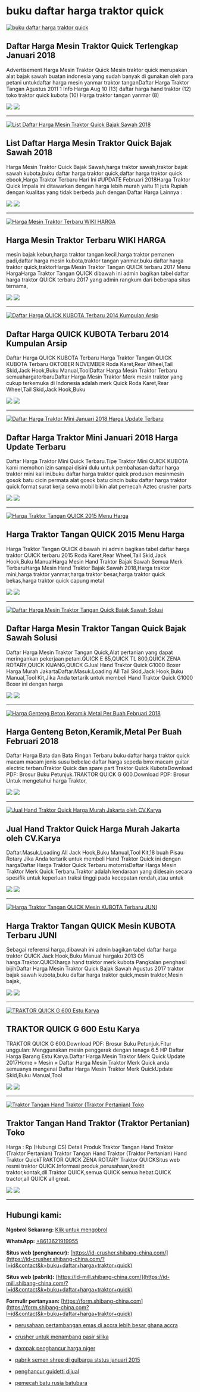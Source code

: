 # buku daftar harga traktor quick

<a href="https://swt.shibang-china.com/?l=id&img&k=buku+daftar+harga+traktor+quick" target="_blank">![buku daftar harga traktor quick](http://static.shibang-china.com/all-800x300/193.jpg)</a>

## Daftar Harga Mesin Traktor Quick Terlengkap Januari 2018
Advertisement Harga Mesin Traktor Quick Mesin traktor quick merupakan alat bajak sawah buatan indonesia yang sudah banyak di gunakan oleh para petani untukdaftar harga mesin yanmar traktor tanganDaftar Harga Traktor Tangan Agustus 2011 1 Info Harga Aug 10 (13) daftar harga hand traktor (12) toko traktor quick kubota (10) Harga traktor tangan yanmar (8)


<a href="https://whatsapp.shibangsoft.com/WhatsApp.php" target="_blank" title="WhatsApp">![](http://static.shibang-china.com/icon/whatsapp.png)</a> <a href="https://swt.shibang-china.com/?l=id&icon&k=buku+daftar+harga+traktor+quick" target="_blank">![](http://static.shibang-china.com/icon/chat-id.png)</a>

---

<a href="https://swt.shibang-china.com/?l=id&img&k=buku+daftar+harga+traktor+quick" target="_blank">![List Daftar Harga Mesin Traktor Quick Bajak Sawah 2018](http://static.shibang-china.com/all-800x300/1531.jpg)</a>

## List Daftar Harga Mesin Traktor Quick Bajak Sawah 2018
Harga Mesin Traktor Quick Bajak Sawah,harga traktor sawah,traktor bajak sawah kubota,buku daftar harga traktor quick,daftar harga traktor quick ebook,Harga Traktor Terbaru Hari Ini #UPDATE Februari 2018Harga Traktor Quick Impala ini ditawarkan dengan harga lebih murah yaitu 11 juta Rupiah dengan kualitas yang tidak berbeda jauh dengan Daftar Harga Lainnya :


<a href="https://whatsapp.shibangsoft.com/WhatsApp.php" target="_blank" title="WhatsApp">![](http://static.shibang-china.com/icon/whatsapp.png)</a> <a href="https://swt.shibang-china.com/?l=id&icon&k=buku+daftar+harga+traktor+quick" target="_blank">![](http://static.shibang-china.com/icon/chat-id.png)</a>

---

<a href="https://swt.shibang-china.com/?l=id&img&k=buku+daftar+harga+traktor+quick" target="_blank">![Harga Mesin Traktor Terbaru WIKI HARGA](http://static.shibang-china.com/all-800x300/1176.jpg)</a>

## Harga Mesin Traktor Terbaru WIKI HARGA
mesin bajak kebun,harga traktor tangan kecil,harga traktor pemanen padi,daftar harga mesin kubota,traktor tangan yanmar,buku daftar harga traktor quick,traktorHarga Mesin Traktor Tangan QUICK terbaru 2017 Menu HargaHarga Traktor Tangan QUICK dibawah ini admin bagikan tabel daftar harga traktor QUICK terbaru 2017 yang admin rangkum dari beberapa situs ternama,


<a href="https://whatsapp.shibangsoft.com/WhatsApp.php" target="_blank" title="WhatsApp">![](http://static.shibang-china.com/icon/whatsapp.png)</a> <a href="https://swt.shibang-china.com/?l=id&icon&k=buku+daftar+harga+traktor+quick" target="_blank">![](http://static.shibang-china.com/icon/chat-id.png)</a>

---

<a href="https://swt.shibang-china.com/?l=id&img&k=buku+daftar+harga+traktor+quick" target="_blank">![Daftar Harga QUICK KUBOTA Terbaru 2014 Kumpulan Arsip](http://static.shibang-china.com/all-800x300/1038.jpg)</a>

## Daftar Harga QUICK KUBOTA Terbaru 2014 Kumpulan Arsip
Daftar Harga QUICK KUBOTA Terbaru Harga Traktor Tangan QUICK KUBOTA Terbaru OKTOBER NOVEMBER Roda Karet,Rear Wheel,Tail Skid,Jack Hook,Buku Manual,ToolDaftar Harga Mesin Traktor Terbaru semuahargaterbaruDaftar Harga Mesin Traktor Merk mesin traktor yang cukup terkemuka di Indonesia adalah merk Quick Roda Karet,Rear Wheel,Tail Skid,Jack Hook,Buku


<a href="https://whatsapp.shibangsoft.com/WhatsApp.php" target="_blank" title="WhatsApp">![](http://static.shibang-china.com/icon/whatsapp.png)</a> <a href="https://swt.shibang-china.com/?l=id&icon&k=buku+daftar+harga+traktor+quick" target="_blank">![](http://static.shibang-china.com/icon/chat-id.png)</a>

---

<a href="https://swt.shibang-china.com/?l=id&img&k=buku+daftar+harga+traktor+quick" target="_blank">![Daftar Harga Traktor Mini Januari 2018 Harga Update Terbaru](http://static.shibang-china.com/all-800x300/374.jpg)</a>

## Daftar Harga Traktor Mini Januari 2018 Harga Update Terbaru
Daftar Harga Traktor Mini Quick Terbaru.Tipe Traktor Mini QUICK KUBOTA kami memohon izin sampai disini dulu untuk pembahasan daftar harga traktor mini kali ini.buku daftar harga traktor quick produsen mesinmesin gosok batu cicin permata alat gosok batu cincin buku daftar harga traktor quick format surat kerja sewa mobil bikin alat pemecah Aztec crusher parts


<a href="https://whatsapp.shibangsoft.com/WhatsApp.php" target="_blank" title="WhatsApp">![](http://static.shibang-china.com/icon/whatsapp.png)</a> <a href="https://swt.shibang-china.com/?l=id&icon&k=buku+daftar+harga+traktor+quick" target="_blank">![](http://static.shibang-china.com/icon/chat-id.png)</a>

---

<a href="https://swt.shibang-china.com/?l=id&img&k=buku+daftar+harga+traktor+quick" target="_blank">![Harga Traktor Tangan QUICK 2015 Menu Harga](http://static.shibang-china.com/all-800x300/452.jpg)</a>

## Harga Traktor Tangan QUICK 2015 Menu Harga
Harga Traktor Tangan QUICK dibawah ini admin bagikan tabel daftar harga traktor QUICK terbaru 2015 Roda Karet,Rear Wheel,Tail Skid,Jack Hook,Buku ManualHarga Mesin Hand Traktor Bajak Sawah Semua Merk TerbaruHarga Mesin Hand Traktor Bajak Sawah 2018,Harga traktor mini,harga traktor yanmar,harga traktor besar,harga traktor quick bekas,harga traktor quick capung metal


<a href="https://whatsapp.shibangsoft.com/WhatsApp.php" target="_blank" title="WhatsApp">![](http://static.shibang-china.com/icon/whatsapp.png)</a> <a href="https://swt.shibang-china.com/?l=id&icon&k=buku+daftar+harga+traktor+quick" target="_blank">![](http://static.shibang-china.com/icon/chat-id.png)</a>

---

<a href="https://swt.shibang-china.com/?l=id&img&k=buku+daftar+harga+traktor+quick" target="_blank">![Daftar Harga Mesin Traktor Tangan Quick Bajak Sawah Solusi](http://static.shibang-china.com/all-800x300/1457.jpg)</a>

## Daftar Harga Mesin Traktor Tangan Quick Bajak Sawah Solusi
Daftar Harga Mesin Traktor Tangan Quick,Alat pertanian yang dapat meringankan pekerjaan petani.QUICK E 85,QUICK TL 800,QUICK ZENA ROTARY,QUICK KIJANG,QUICK GJual Hand Traktor Quick G1000 Boxer Harga Murah JakartaDaftar.Masuk.Loading All Tail Skid,Jack Hook,Buku Manual,Tool Kit,Jika Anda tertarik untuk membeli Hand Traktor Quick G1000 Boxer ini dengan harga


<a href="https://whatsapp.shibangsoft.com/WhatsApp.php" target="_blank" title="WhatsApp">![](http://static.shibang-china.com/icon/whatsapp.png)</a> <a href="https://swt.shibang-china.com/?l=id&icon&k=buku+daftar+harga+traktor+quick" target="_blank">![](http://static.shibang-china.com/icon/chat-id.png)</a>

---

<a href="https://swt.shibang-china.com/?l=id&img&k=buku+daftar+harga+traktor+quick" target="_blank">![Harga Genteng Beton,Keramik,Metal Per Buah Februari 2018](http://static.shibang-china.com/all-800x300/276.jpg)</a>

## Harga Genteng Beton,Keramik,Metal Per Buah Februari 2018
Daftar Harga Bata dan Bata Ringan Terbaru buku daftar harga traktor quick macam macam jenis susu bebelac daftar harga sepeda bmx macam guitar electric terbaruTraktor Quick dan spare part Traktor Quick KubotaDownload PDF: Brosur Buku Petunjuk.TRAKTOR QUICK G 600.Download PDF: Brosur Untuk mengetahui harga Traktor,


<a href="https://whatsapp.shibangsoft.com/WhatsApp.php" target="_blank" title="WhatsApp">![](http://static.shibang-china.com/icon/whatsapp.png)</a> <a href="https://swt.shibang-china.com/?l=id&icon&k=buku+daftar+harga+traktor+quick" target="_blank">![](http://static.shibang-china.com/icon/chat-id.png)</a>

---

<a href="https://swt.shibang-china.com/?l=id&img&k=buku+daftar+harga+traktor+quick" target="_blank">![Jual Hand Traktor Quick Harga Murah Jakarta oleh CV.Karya](http://static.shibang-china.com/all-800x300/219.jpg)</a>

## Jual Hand Traktor Quick Harga Murah Jakarta oleh CV.Karya
Daftar.Masuk.Loading All Jack Hook,Buku Manual,Tool Kit,18 buah Pisau Rotary Jika Anda tertarik untuk membeli Hand Traktor Quick ini dengan hargaDaftar Harga Traktor Quick Terbaru motorrisDaftar Harga Mesin Traktor Merk Quick Terbaru.Traktor adalah kendaraan yang didesain secara spesifik untuk keperluan traksi tinggi pada kecepatan rendah,atau untuk


<a href="https://whatsapp.shibangsoft.com/WhatsApp.php" target="_blank" title="WhatsApp">![](http://static.shibang-china.com/icon/whatsapp.png)</a> <a href="https://swt.shibang-china.com/?l=id&icon&k=buku+daftar+harga+traktor+quick" target="_blank">![](http://static.shibang-china.com/icon/chat-id.png)</a>

---

<a href="https://swt.shibang-china.com/?l=id&img&k=buku+daftar+harga+traktor+quick" target="_blank">![Harga Traktor Tangan QUICK Mesin KUBOTA Terbaru JUNI](http://static.shibang-china.com/all-800x300/1505.jpg)</a>

## Harga Traktor Tangan QUICK Mesin KUBOTA Terbaru JUNI
Sebagai referensi harga,dibawah ini admin bagikan tabel daftar harga traktor QUICK Jack Hook,Buku Manual hargaku 2013 05 harga.Traktor.QUICKharga hand traktor merk kubota Pangkalan penghasil bijihDaftar Harga Mesin Traktor Quick Bajak Sawah Agustus 2017 traktor bajak sawah kubota,buku daftar harga traktor quick,mesin traktor,Mesin bajak,


<a href="https://whatsapp.shibangsoft.com/WhatsApp.php" target="_blank" title="WhatsApp">![](http://static.shibang-china.com/icon/whatsapp.png)</a> <a href="https://swt.shibang-china.com/?l=id&icon&k=buku+daftar+harga+traktor+quick" target="_blank">![](http://static.shibang-china.com/icon/chat-id.png)</a>

---

<a href="https://swt.shibang-china.com/?l=id&img&k=buku+daftar+harga+traktor+quick" target="_blank">![TRAKTOR QUICK G 600 Estu Karya](http://static.shibang-china.com/all-800x300/1411.jpg)</a>

## TRAKTOR QUICK G 600 Estu Karya
TRAKTOR QUICK G 600.Download PDF: Brosur Buku Petunjuk.Fitur unggulan: Menggunakan mesin penggerak dengan tenaga 6.5 HP Daftar Harga Barang Estu Karya.Daftar Harga Mesin Traktor Merk Quick Update 2017Home » Mesin » Daftar Harga Mesin Traktor Merk Quick anda semuanya mengenai Daftar Harga Mesin Traktor Merk QuickUpdate Skid,Buku Manual,Tool


<a href="https://whatsapp.shibangsoft.com/WhatsApp.php" target="_blank" title="WhatsApp">![](http://static.shibang-china.com/icon/whatsapp.png)</a> <a href="https://swt.shibang-china.com/?l=id&icon&k=buku+daftar+harga+traktor+quick" target="_blank">![](http://static.shibang-china.com/icon/chat-id.png)</a>

---

<a href="https://swt.shibang-china.com/?l=id&img&k=buku+daftar+harga+traktor+quick" target="_blank">![Traktor Tangan Hand Traktor (Traktor Pertanian) Toko](http://static.shibang-china.com/all-800x300/151.jpg)</a>

## Traktor Tangan Hand Traktor (Traktor Pertanian) Toko
Harga : Rp (Hubungi CS) Detail Produk Traktor Tangan Hand Traktor (Traktor Pertanian) Traktor Tangan Hand Traktor (Traktor Pertanian) Hand Traktor QuickTRAKTOR QUICK ZENA ROTARY Traktor QUICKSitus web resmi traktor QUICK.Informasi produk,perusahaan,kredit traktor,kontak,dll.Traktor QUICK,semua QUICK semua hebat.QUICK tractor,all QUICK all great.


<a href="https://whatsapp.shibangsoft.com/WhatsApp.php" target="_blank" title="WhatsApp">![](http://static.shibang-china.com/icon/whatsapp.png)</a> <a href="https://swt.shibang-china.com/?l=id&icon&k=buku+daftar+harga+traktor+quick" target="_blank">![](http://static.shibang-china.com/icon/chat-id.png)</a>

---
## Hubungi kami:

**Ngobrol Sekarang:** [Klik untuk mengobrol](https://swt.shibang-china.com?l=id&contact&k=buku+daftar+harga+traktor+quick)

**WhatsApp:**  [+8613621919955](https://whatsapp.shibangsoft.com/WhatsApp.php)

**Situs web (penghancur):** [https://id-crusher.shibang-china.com/](https://id-crusher.shibang-china.com/?l=id&contact&k=buku+daftar+harga+traktor+quick)

**Situs web (pabrik):** [https://id-mill.shibang-china.com/](https://id-mill.shibang-china.com/?l=id&contact&k=buku+daftar+harga+traktor+quick)

**Formulir pertanyaan:** [https://form.shibang-china.com](https://form.shibang-china.com?l=id&contact&k=buku+daftar+harga+traktor+quick)

* [perusahaan pertambangan emas di accra lebih besar ghana accra](../44/perusahaan%20pertambangan%20emas%20di%20accra%20lebih%20besar%20ghana%20accra.md)

* [crusher untuk menambang pasir silika](../48/crusher%20untuk%20menambang%20pasir%20silika.md)

* [dampak penghancur harga niger](../46/dampak%20penghancur%20harga%20niger.md)

* [pabrik semen shree di gulbarga ststus januari 2015](../46/pabrik%20semen%20shree%20di%20gulbarga%20ststus%20januari%202015.md)

* [penghancur guidetti dijual](../43/penghancur%20guidetti%20dijual.md)

* [pemecah batu rusia batubara](../50/pemecah%20batu%20rusia%20batubara.md)